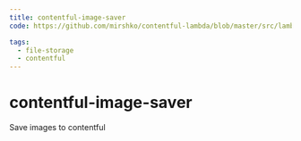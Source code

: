 ```yaml
---
title: contentful-image-saver
code: https://github.com/mirshko/contentful-lambda/blob/master/src/lambda/createImageEntry.js

tags: 
  - file-storage
  - contentful
---
```


# contentful-image-saver

Save images to contentful
